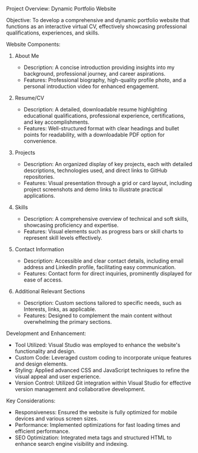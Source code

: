 Project Overview: Dynamic Portfolio Website

Objective: To develop a comprehensive and dynamic portfolio website that functions as an interactive virtual CV, effectively showcasing professional qualifications, experiences, and skills.

Website Components:

1. About Me
   - Description: A concise introduction providing insights into my background, professional journey, and career aspirations.
   - Features: Professional biography, high-quality profile photo, and a personal introduction video for enhanced engagement.

2. Resume/CV
   - Description: A detailed, downloadable resume highlighting educational qualifications, professional experience, certifications, and key accomplishments.
   - Features: Well-structured format with clear headings and bullet points for readability, with a downloadable PDF option for convenience.

3. Projects
   - Description: An organized display of key projects, each with detailed descriptions, technologies used, and direct links to GitHub repositories.
   - Features: Visual presentation through a grid or card layout, including project screenshots and demo links to illustrate practical applications.

4. Skills
   - Description: A comprehensive overview of technical and soft skills, showcasing proficiency and expertise.
   - Features: Visual elements such as progress bars or skill charts to represent skill levels effectively.

5. Contact Information
   - Description: Accessible and clear contact details, including email address and LinkedIn profile, facilitating easy communication.
   - Features: Contact form for direct inquiries, prominently displayed for ease of access.

6. Additional Relevant Sections
   - Description: Custom sections tailored to specific needs, such as Interests, links, as applicable.
   - Features: Designed to complement the main content without overwhelming the primary sections.

Development and Enhancement:

- Tool Utilized: Visual Studio was employed to enhance the website's functionality and design.
- Custom Code: Leveraged custom coding to incorporate unique features and design elements.
- Styling: Applied advanced CSS and JavaScript techniques to refine the visual appeal and user experience.
- Version Control: Utilized Git integration within Visual Studio for effective version management and collaborative development.

Key Considerations:

- Responsiveness: Ensured the website is fully optimized for mobile devices and various screen sizes.
- Performance: Implemented optimizations for fast loading times and efficient performance.
- SEO Optimization: Integrated meta tags and structured HTML to enhance search engine visibility and indexing.
